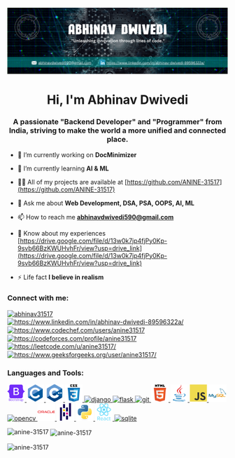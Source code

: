 ![logo](https://github.com/ANINE-31517/ANINE-31517/blob/main/Dark%20Teal%20Geometric%20Technology%20LinkedIn%20Banner%20(1).png)
<h1 align="center">Hi, I'm Abhinav Dwivedi</h1>
<h3 align="center">A passionate "Backend Developer" and "Programmer" from India, striving to make the world a more unified and connected place.</h3>

- 🔭 I’m currently working on **DocMinimizer**

- 🌱 I’m currently learning **AI & ML**

- 👨‍💻 All of my projects are available at [https://github.com/ANINE-31517](https://github.com/ANINE-31517)

- 💬 Ask me about **Web Development, DSA, PSA, OOPS, AI, ML**

- 📫 How to reach me **abhinavdwivedi590@gmail.com**

- 📄 Know about my experiences [https://drive.google.com/file/d/13w0k7jp4fjPy0Kp-9svb66BzKWUHvhFr/view?usp=drive_link](https://drive.google.com/file/d/13w0k7jp4fjPy0Kp-9svb66BzKWUHvhFr/view?usp=drive_link)

- ⚡ Life fact **I believe in realism**

<h3 align="left">Connect with me:</h3>
<p align="left">
<a href="https://twitter.com/abhinav31517" target="blank"><img align="center" src="https://raw.githubusercontent.com/rahuldkjain/github-profile-readme-generator/master/src/images/icons/Social/twitter.svg" alt="abhinav31517" height="30" width="40" /></a>
<a href="https://linkedin.com/in/https://www.linkedin.com/in/abhinav-dwivedi-89596322a/" target="blank"><img align="center" src="https://raw.githubusercontent.com/rahuldkjain/github-profile-readme-generator/master/src/images/icons/Social/linked-in-alt.svg" alt="https://www.linkedin.com/in/abhinav-dwivedi-89596322a/" height="30" width="40" /></a>
<a href="https://www.codechef.com/users/https://www.codechef.com/users/anine31517" target="blank"><img align="center" src="https://cdn.jsdelivr.net/npm/simple-icons@3.1.0/icons/codechef.svg" alt="https://www.codechef.com/users/anine31517" height="30" width="40" /></a>
<a href="https://codeforces.com/profile/https://codeforces.com/profile/anine31517" target="blank"><img align="center" src="https://raw.githubusercontent.com/rahuldkjain/github-profile-readme-generator/master/src/images/icons/Social/codeforces.svg" alt="https://codeforces.com/profile/anine31517" height="30" width="40" /></a>
<a href="https://www.leetcode.com/https://leetcode.com/u/anine31517/" target="blank"><img align="center" src="https://raw.githubusercontent.com/rahuldkjain/github-profile-readme-generator/master/src/images/icons/Social/leet-code.svg" alt="https://leetcode.com/u/anine31517/" height="30" width="40" /></a>
<a href="https://auth.geeksforgeeks.org/user/https://www.geeksforgeeks.org/user/anine31517/" target="blank"><img align="center" src="https://raw.githubusercontent.com/rahuldkjain/github-profile-readme-generator/master/src/images/icons/Social/geeks-for-geeks.svg" alt="https://www.geeksforgeeks.org/user/anine31517/" height="30" width="40" /></a>
</p>

<h3 align="left">Languages and Tools:</h3>
<p align="left"> <a href="https://getbootstrap.com" target="_blank" rel="noreferrer"> <img src="https://raw.githubusercontent.com/devicons/devicon/master/icons/bootstrap/bootstrap-plain-wordmark.svg" alt="bootstrap" width="40" height="40"/> </a> <a href="https://www.cprogramming.com/" target="_blank" rel="noreferrer"> <img src="https://raw.githubusercontent.com/devicons/devicon/master/icons/c/c-original.svg" alt="c" width="40" height="40"/> </a> <a href="https://www.w3schools.com/cpp/" target="_blank" rel="noreferrer"> <img src="https://raw.githubusercontent.com/devicons/devicon/master/icons/cplusplus/cplusplus-original.svg" alt="cplusplus" width="40" height="40"/> </a> <a href="https://www.w3schools.com/css/" target="_blank" rel="noreferrer"> <img src="https://raw.githubusercontent.com/devicons/devicon/master/icons/css3/css3-original-wordmark.svg" alt="css3" width="40" height="40"/> </a> <a href="https://www.djangoproject.com/" target="_blank" rel="noreferrer"> <img src="https://cdn.worldvectorlogo.com/logos/django.svg" alt="django" width="40" height="40"/> </a> <a href="https://flask.palletsprojects.com/" target="_blank" rel="noreferrer"> <img src="https://www.vectorlogo.zone/logos/pocoo_flask/pocoo_flask-icon.svg" alt="flask" width="40" height="40"/> </a> <a href="https://git-scm.com/" target="_blank" rel="noreferrer"> <img src="https://www.vectorlogo.zone/logos/git-scm/git-scm-icon.svg" alt="git" width="40" height="40"/> </a> <a href="https://www.w3.org/html/" target="_blank" rel="noreferrer"> <img src="https://raw.githubusercontent.com/devicons/devicon/master/icons/html5/html5-original-wordmark.svg" alt="html5" width="40" height="40"/> </a> <a href="https://www.java.com" target="_blank" rel="noreferrer"> <img src="https://raw.githubusercontent.com/devicons/devicon/master/icons/java/java-original.svg" alt="java" width="40" height="40"/> </a> <a href="https://developer.mozilla.org/en-US/docs/Web/JavaScript" target="_blank" rel="noreferrer"> <img src="https://raw.githubusercontent.com/devicons/devicon/master/icons/javascript/javascript-original.svg" alt="javascript" width="40" height="40"/> </a> <a href="https://www.mysql.com/" target="_blank" rel="noreferrer"> <img src="https://raw.githubusercontent.com/devicons/devicon/master/icons/mysql/mysql-original-wordmark.svg" alt="mysql" width="40" height="40"/> </a> <a href="https://opencv.org/" target="_blank" rel="noreferrer"> <img src="https://www.vectorlogo.zone/logos/opencv/opencv-icon.svg" alt="opencv" width="40" height="40"/> </a> <a href="https://www.oracle.com/" target="_blank" rel="noreferrer"> <img src="https://raw.githubusercontent.com/devicons/devicon/master/icons/oracle/oracle-original.svg" alt="oracle" width="40" height="40"/> </a> <a href="https://pandas.pydata.org/" target="_blank" rel="noreferrer"> <img src="https://raw.githubusercontent.com/devicons/devicon/2ae2a900d2f041da66e950e4d48052658d850630/icons/pandas/pandas-original.svg" alt="pandas" width="40" height="40"/> </a> <a href="https://www.python.org" target="_blank" rel="noreferrer"> <img src="https://raw.githubusercontent.com/devicons/devicon/master/icons/python/python-original.svg" alt="python" width="40" height="40"/> </a> <a href="https://reactjs.org/" target="_blank" rel="noreferrer"> <img src="https://raw.githubusercontent.com/devicons/devicon/master/icons/react/react-original-wordmark.svg" alt="react" width="40" height="40"/> </a> <a href="https://www.sqlite.org/" target="_blank" rel="noreferrer"> <img src="https://www.vectorlogo.zone/logos/sqlite/sqlite-icon.svg" alt="sqlite" width="40" height="40"/> </a> </p>

<p><img align="left" src="https://github-readme-stats.vercel.app/api/top-langs?username=anine-31517&show_icons=true&locale=en&layout=compact" alt="anine-31517" /></p>

<p>&nbsp;<img align="center" src="https://github-readme-stats.vercel.app/api?username=anine-31517&show_icons=true&locale=en" alt="anine-31517" /></p>

<p><img align="center" src="https://github-readme-streak-stats.herokuapp.com/?user=anine-31517&" alt="anine-31517" /></p>
